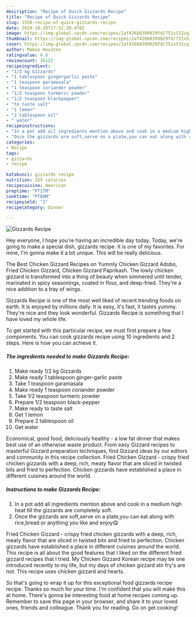 ```yaml
---
description: "Recipe of Quick Gizzards Recipe"
title: "Recipe of Quick Gizzards Recipe"
slug: 1550-recipe-of-quick-gizzards-recipe
date: 2020-10-20T17:52:20.478Z
image: https://img-global.cpcdn.com/recipes/2af426b0399029fd/751x532cq70/gizzards-recipe-recipe-main-photo.jpg
thumbnail: https://img-global.cpcdn.com/recipes/2af426b0399029fd/751x532cq70/gizzards-recipe-recipe-main-photo.jpg
cover: https://img-global.cpcdn.com/recipes/2af426b0399029fd/751x532cq70/gizzards-recipe-recipe-main-photo.jpg
author: Mamie Houston
ratingvalue: 4.6
reviewcount: 36122
recipeingredient:
- "1/2 kg Gizzards"
- "1 tablespoon gingergarlic paste"
- "1 teaspoon garamasala"
- "1 teaspoon coriander powder"
- "1/2 teaspoon turmeric powder"
- "1/2 teaspoon blackpepper"
- "to taste salt"
- "1 lemon"
- "2 tablespoon oil"
- " water"
recipeinstructions:
- "In a pot add all ingredients mention above and cook in a medium high heat till the gizzards are completely soft."
- "Once the gizzards are soft,serve on a plate,you can eat along with rice,bread or anything you like and enjoy😋"
categories:
- Recipe
tags:
- gizzards
- recipe

katakunci: gizzards recipe 
nutrition: 155 calories
recipecuisine: American
preptime: "PT17M"
cooktime: "PT60M"
recipeyield: "3"
recipecategory: Dinner

---
```



![Gizzards Recipe](https://img-global.cpcdn.com/recipes/2af426b0399029fd/751x532cq70/gizzards-recipe-recipe-main-photo.jpg)

Hey everyone, I hope you're having an incredible day today. Today, we're going to make a special dish, gizzards recipe. It is one of my favorites. For mine, I'm gonna make it a bit unique. This will be really delicious.

The Best Chicken Gizzard Recipes on Yummly Chicken Gizzard Adobo, Fried Chicken Gizzard, Chicken Gizzard Paprikash. The lowly chicken gizzard is transformed into a thing of beauty when simmered until tender, marinated in spicy seasonings, coated in flour, and deep-fried. They&#39;re a nice addition to a tray of wings.

Gizzards Recipe is one of the most well liked of recent trending foods on earth. It is enjoyed by millions daily. It is easy, it's fast, it tastes yummy. They're nice and they look wonderful. Gizzards Recipe is something that I have loved my whole life.


To get started with this particular recipe, we must first prepare a few components. You can cook gizzards recipe using 10 ingredients and 2 steps. Here is how you can achieve it.

<!--inarticleads1-->

##### The ingredients needed to make Gizzards Recipe:

1. Make ready 1/2 kg Gizzards
1. Make ready 1 tablespoon ginger-garlic paste
1. Take 1 teaspoon garamasala
1. Make ready 1 teaspoon coriander powder
1. Take 1/2 teaspoon turmeric powder
1. Prepare 1/2 teaspoon black-pepper
1. Make ready to taste salt
1. Get 1 lemon
1. Prepare 2 tablespoon oil
1. Get  water


Economical, good food, deliciously healthy - a low fat dinner that makes best use of an otherwise waste product. From easy Gizzard recipes to masterful Gizzard preparation techniques, find Gizzard ideas by our editors and community in this recipe collection. Fried Chicken Gizzard - crispy fried chicken gizzards with a deep, rich, meaty flavor that are sliced in twisted bits and fried to perfection. Chicken gizzards have established a place in different cuisines around the world. 

<!--inarticleads2-->

##### Instructions to make Gizzards Recipe:

1. In a pot add all ingredients mention above and cook in a medium high heat till the gizzards are completely soft.
1. Once the gizzards are soft,serve on a plate,you can eat along with rice,bread or anything you like and enjoy😋


Fried Chicken Gizzard - crispy fried chicken gizzards with a deep, rich, meaty flavor that are sliced in twisted bits and fried to perfection. Chicken gizzards have established a place in different cuisines around the world. This recipe is all about the good features that I liked on the different fried gizzard recipes that I tried. My Chicken Gizzard Korean recipe may be one introduced recently to my life, but my days of chicken gizzard stir fry&#39;s are not. This recipe uses chicken gizzard and hearts. 

So that's going to wrap it up for this exceptional food gizzards recipe recipe. Thanks so much for your time. I'm confident that you will make this at home. There's gonna be interesting food at home recipes coming up. Remember to save this page in your browser, and share it to your loved ones, friends and colleague. Thank you for reading. Go on get cooking!
